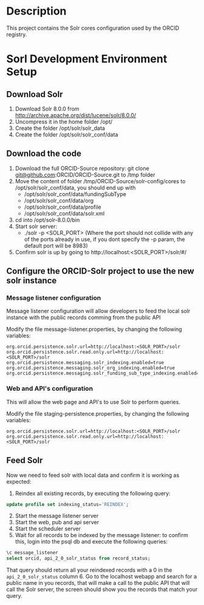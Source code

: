 # Description

This project contains the Solr cores configuration used by the ORCID registry.

# Sorl Development Environment Setup

## Download Solr

1. Download Solr 8.0.0 from http://archive.apache.org/dist/lucene/solr/8.0.0/
2. Uncompress it in the home folder /opt/
3. Create the folder /opt/solr/solr_data
4. Create the folder /opt/solr/solr_conf/data

## Download the code

1. Download the full ORCID-Source repository: git clone git@github.com:ORCID/ORCID-Source.git to /tmp folder
2. Move the content of folder /tmp/ORCID-Source/solr-config/cores to /opt/solr/solr_conf/data, you should end up with 
   - /opt/solr/solr_conf/data/fundingSubType  
   - /opt/solr/solr_conf/data/org  
   - /opt/solr/solr_conf/data/profile  
   - /opt/solr/solr_conf/data/solr.xml
3. cd into /opt/solr-8.0.0/bin
4. Start solr server: 
   - ./solr -p <SOLR_PORT> (Where the port should not collide with any of the ports already in use, if you dont specify the -p param, the default port will be 8983)
5. Confirm solr is up by going to http://localhost:<SOLR_PORT>/solr/#/

## Configure the ORCID-Solr project to use the new solr instance

### Message listener configuration

Message listener configuration will allow developers to feed the local solr instance with the public records comming from the public API

Modify the file message-listener.properties, by changing the following variables: 

```
org.orcid.persistence.solr.url=http://localhost:<SOLR_PORT>/solr
org.orcid.persistence.solr.read.only.url=http://localhost:<SOLR_PORT>/solr
org.orcid.persistence.messaging.solr_indexing.enabled=true
org.orcid.persistence.messaging.solr_org_indexing.enabled=true
org.orcid.persistence.messaging.solr_funding_sub_type_indexing.enabled=true
```   

### Web and API's configuration

This will allow the web page and API's to use Solr to perform queries.

Modify the file staging-persistence.properties, by changing the following variables:

```
org.orcid.persistence.solr.url=http://localhost:<SOLR_PORT>/solr
org.orcid.persistence.solr.read.only.url=http://localhost:<SOLR_PORT>/solr
```

## Feed Solr

Now we need to feed solr with local data and confirm it is working as expected:

1. Reindex all existing records, by executing the following query:

```sql
update profile set indexing_status='REINDEX';
```

2. Start the message listener server
3. Start the web, pub and api server
4. Start the scheduler server
5. Wait for all records to be indexed by the message listener: to confirm this, login into the psql db and execute the following queries: 

```sql
\c message_listener
select orcid, api_2_0_solr_status from record_status;
```
   That query should return all your reindexed records with a 0 in the `api_2_0_solr_status` column
6. Go to the localhost webapp and search for a public name in you records, that will make a call to the public API that will call the Solr server, the screen should show you the records that match your query.



